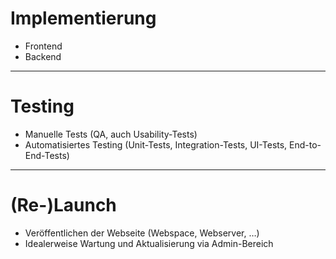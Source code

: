 # Implementierung

- Frontend
- Backend

---
# Testing

- Manuelle Tests (QA, auch Usability-Tests)
- Automatisiertes Testing (Unit-Tests, Integration-Tests, UI-Tests, End-to-End-Tests)

---
# (Re-)Launch

- Veröffentlichen der Webseite (Webspace, Webserver, …)
- Idealerweise Wartung und Aktualisierung via Admin-Bereich